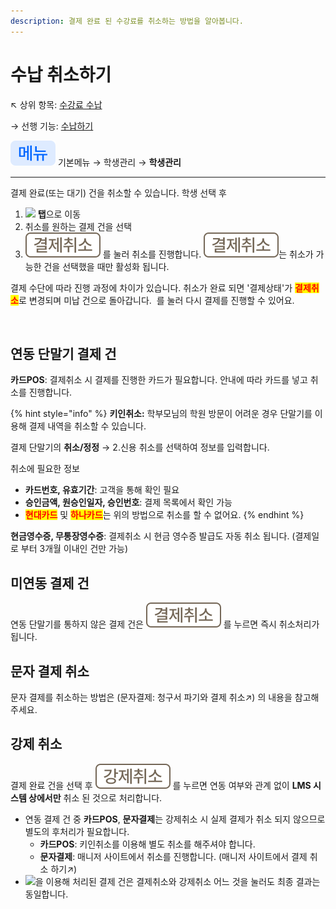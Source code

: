 ```yaml
---
description: 결제 완료 된 수강료를 취소하는 방법을 알아봅니다.
---
```


# 수납 취소하기

↖ 상위 항목: [수강료 수납](./)

→ 선행 기능: [수납하기](action.md)

![](../../.gitbook/assets/chip_menu.svg) 기본메뉴 → 학생관리 → **학생관리**

***

결제 완료(또는 대기) 건을 취소할 수 있습니다. 학생 선택 후

1. ![](../../.gitbook/assets/Tab_결제.svg) **탭**으로 이동
2. 취소를 원하는 결제 건을 선택
3. <img src="../../.gitbook/assets/Btn_pay_cancel.svg" alt="" data-size="original"> 를 눌러 취소를 진행합니다. ![](../../.gitbook/assets/Btn_pay_cancel.svg)는 취소가 가능한 건을 선택했을 때만 활성화 됩니다.

결제 수단에 따라 진행 과정에 차이가 있습니다. 취소가 완료 되면 '결제상태'가 <mark style="color:red;">**결제취소**</mark>로 변경되며 미납 건으로 돌아갑니다. <img src="../../.gitbook/assets/Btn_미납내역 가져오기.svg" alt="" data-size="original"> 를 눌러 다시 결제를 진행할 수 있어요.

<figure><img src="../../.gitbook/assets/결제취소.png" alt=""><figcaption></figcaption></figure>

## 연동 단말기 결제 건

**카드POS**: 결제취소 시 결제를 진행한 카드가 필요합니다. 안내에 따라 카드를 넣고 취소를 진행합니다.

{% hint style="info" %}
**키인취소:** 학부모님의 학원 방문이 어려운 경우 단말기를 이용해 결제 내역을 취소할 수 있습니다.&#x20;

결제 단말기의 **취소/정정** → 2.신용 취소를 선택하여 정보를 입력합니다.

취소에 필요한 정보

* **카드번호, 유효기간**: 고객을 통해 확인 필요
* **승인금액, 원승인일자, 승인번호**: 결제 목록에서 확인 가능
* <mark style="color:red;">**현대카드**</mark> 및 <mark style="color:red;">**하나카드**</mark>는 위의 방법으로 취소를 할 수 없어요.&#x20;
{% endhint %}

**현금영수증, 무통장영수증**: 결제취소 시 현금 영수증 발급도 자동 취소 됩니다. (결제일로 부터 3개월 이내인 건만 가능)

## 미연동 결제 건

연동 단말기를 통하지 않은 결제 건은 <img src="../../.gitbook/assets/Btn_pay_cancel.svg" alt="" data-size="original"> 를 누르면 즉시 취소처리가 됩니다.

## 문자 결제 취소

문자 결제를 취소하는 방법은 (문자결제: 청구서 파기와 결제 취소↗) 의 내용을 참고해주세요.

## 강제 취소

결제 완료 건을 선택 후 <img src="../../.gitbook/assets/Btn_force_cancel.svg" alt="" data-size="original"> 를 누르면 연동 여부와 관계 없이 **LMS 시스템 상에서만** 취소 된 것으로 처리합니다.&#x20;

* 연동 결제 건 중 **카드POS**, **문자결제**는 강제취소 시 실제 결제가 취소 되지 않으므로 별도의 후처리가 필요합니다.
  * **카드POS**:  키인취소를 이용해 별도 취소를 해주셔야 합니다.
  * **문자결제**: 매니저 사이트에서 취소를 진행합니다. (매니저 사이트에서 결제 취소 하기↗)
* ![](../../.gitbook/assets/Btn_학원수납저장.svg)을 이용해 처리된 결제 건은 결제취소와 강제취소 어느 것을 눌러도 최종 결과는 동일합니다.
